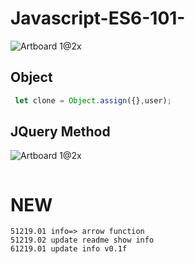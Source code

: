 # Javascript-ES6-101-
![Artboard 1@2x](https://github.com/topkoka/Javascript-ES6-101-/blob/master/Ai%20info/2x/Artboard%201%402x.png)

## Object
```js
 let clone = Object.assign({},user);
```

## JQuery Method
![Artboard 1@2x](http://codewithme.us/dc/reveal.js/images/jQuery.png)
``` js


```
# NEW
    51219.01 info=> arrow function
    51219.02 update readme show info
    61219.01 update info v0.1f
